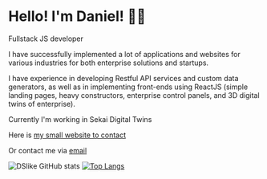 # Hello! I'm Daniel! 🤘🏻
Fullstack JS developer

I have successfully implemented a lot of applications and websites for various industries for both enterprise solutions and startups.

I have experience in developing Restful API services and custom data generators, as well as in implementing front-ends using ReactJS (simple landing pages, heavy constructors, enterprise control panels, and 3D digital twins of enterprise).

Currently I'm working in Sekai Digital Twins

Here is [my small website to contact](http://daniel-votintsev.com)

Or contact me via [email](mailto:daniel.votintsev@gmail.com)


![DSlike GitHub stats](https://github-readme-stats.vercel.app/api?username=dslike&count_private=true&show_icons=true&bg_color=30,48b1bf,06beb6&title_color=fff&text_color=fff&include_all_commits=true)
[![Top Langs](https://github-readme-stats.vercel.app/api/top-langs/?username=dslike&layout=compact&bg_color=30,48b1bf,06beb6&title_color=fff&text_color=fff)](https://github.com/anuraghazra/github-readme-stats)

<!--
**DSlike/DSlike** is a ✨ _special_ ✨ repository because its `README.md` (this file) appears on your GitHub profile.

Here are some ideas to get you started:

- 🔭 I’m currently working on ...
- 🌱 I’m currently learning ...
- 👯 I’m looking to collaborate on ...
- 🤔 I’m looking for help with ...
- 💬 Ask me about ...
- 📫 How to reach me: ...
- 😄 Pronouns: ...
- ⚡ Fun fact: ...
-->
